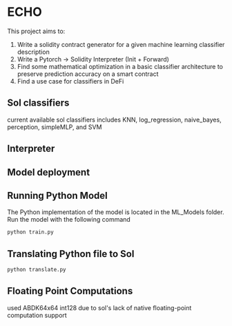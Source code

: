 # ECHO
This project aims to:
1. Write a solidity contract generator for a given machine learning classifier description
2. Write a Pytorch -> Solidity Interpreter (Init + Forward)
3. Find some mathematical optimization in a basic classifier architecture to preserve prediction accuracy on a smart contract
4. Find a use case for classifiers in DeFi

## Sol classifiers
current available sol classifiers includes KNN, log_regression, naive_bayes, perception, simpleMLP, and SVM

## Interpreter 

## Model deployment 

## Running Python Model
The Python implementation of the model is located in the ML_Models folder. Run the model with the following command
```bash
python train.py
```

## Translating Python file to Sol
```bash
python translate.py
```

## Floating Point Computations
used ABDK64x64 int128 due to sol's lack of native floating-point computation support 
